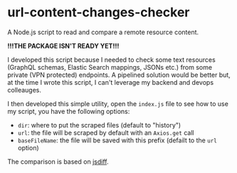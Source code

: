# url-content-changes-checker
A Node.js script to read and compare a remote resource content.

**!!!THE PACKAGE ISN'T READY YET!!!**

I developed this script because I needed to check some text resources (GraphQL schemas, Elastic Search mappings, JSONs etc.) from some private (VPN protected) endpoints. A pipelined solution would be better but, at the time I wrote this script, I can't leverage my backend and devops colleauges.

I then developed this simple utility, open the `index.js` file to see how to use my script, you have the following options:
- `dir`: where to put the scraped files (default to "history")
- `url`: the file will be scraped by default with an `Axios.get` call
- `baseFileName`: the file will be saved with this prefix (defailt to the `url` option)

The comparison is based on [jsdiff](https://github.com/kpdecker/jsdiff).
